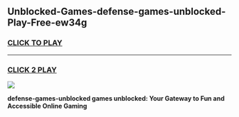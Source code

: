 
## Unblocked-Games-defense-games-unblocked-Play-Free-ew34g
<h3>
<a href="https://premium76.site?title=defense-games-unblocked&ref=23A">CLICK TO PLAY</a></h3>
<hr>

<h3>
<a href="https://premium76.site?title=defense-games-unblocked&ref=23A">CLICK 2 PLAY</a>
  
</h3>

<a href="https://premium76.site?title=defense-games-unblocked&ref=23A"><img src="https://clearcache.store/games.png"></a>


**defense-games-unblocked games unblocked: Your Gateway to Fun and Accessible Online Gaming**
